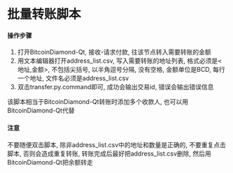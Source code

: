 # 批量转账脚本

#### 操作步骤
1. 打开BitcoinDiamond-Qt, 接收-请求付款, 往该节点转入需要转账的金额
2. 用文本编辑器打开address_list.csv, 写入需要转账的地址列表, 格式必须是<地址,金额>, 不包括尖括号, 以半角逗号分隔, 没有空格, 金额单位是BCD, 每行一个地址, 文件名必须是address_list.csv
3. 双击transfer.py.command即可, 成功会输出交易id, 错误会输出错误信息

该脚本相当于BitcoinDiamond-Qt转账时添加多个收款人, 也可以用BitcoinDiamond-Qt代替

#### **注意**
不要随便双击脚本, 除非address_list.csv中的地址和数量是正确的, 不要重复点击脚本, 否则会造成重复转账, 转账完成后最好把address_list.csv删除, 然后用BitcoinDiamond-Qt把余额转走